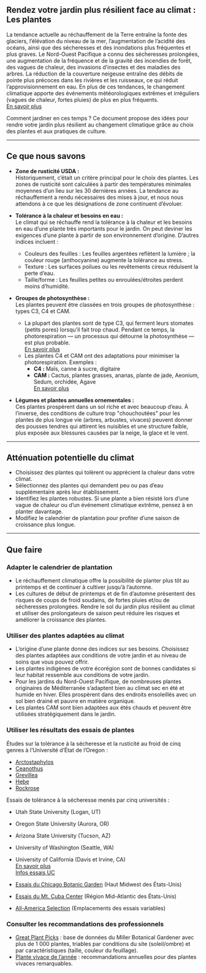 ## Rendez votre jardin plus résilient face au climat : Les plantes

La tendance actuelle au réchauffement de la Terre entraîne la fonte des glaciers, l’élévation du niveau de la mer, l’augmentation de l’acidité des océans, ainsi que des sécheresses et des inondations plus fréquentes et plus graves. Le Nord-Ouest Pacifique a connu des sécheresses prolongées, une augmentation de la fréquence et de la gravité des incendies de forêt, des vagues de chaleur, des invasions d’insectes et des maladies des arbres. La réduction de la couverture neigeuse entraîne des débits de pointe plus précoces dans les rivières et les ruisseaux, ce qui réduit l’approvisionnement en eau. En plus de ces tendances, le changement climatique apporte des événements météorologiques extrêmes et irréguliers (vagues de chaleur, fortes pluies) de plus en plus fréquents.  
[En savoir plus](https://blogs.oregonstate.edu/occri/oregon-climate-assessments/)

Comment jardiner en ces temps ? Ce document propose des idées pour rendre votre jardin plus résilient au changement climatique grâce au choix des plantes et aux pratiques de culture.

---

## Ce que nous savons

- **Zone de rusticité USDA :**  
  Historiquement, c’était un critère principal pour le choix des plantes. Les zones de rusticité sont calculées à partir des températures minimales moyennes d’un lieu sur les 30 dernières années. La tendance au réchauffement a rendu nécessaires des mises à jour, et nous nous attendons à ce que les désignations de zone continuent d’évoluer.

- **Tolérance à la chaleur et besoins en eau :**  
  Le climat qui se réchauffe rend la tolérance à la chaleur et les besoins en eau d’une plante très importants pour le jardin. On peut deviner les exigences d’une plante à partir de son environnement d’origine. D’autres indices incluent :  
  - Couleurs des feuilles : Les feuilles argentées reflètent la lumière ; la couleur rouge (anthocyanine) augmente la tolérance au stress.  
  - Texture : Les surfaces poilues ou les revêtements cireux réduisent la perte d’eau.  
  - Taille/forme : Les feuilles petites ou enroulées/étroites perdent moins d’humidité.

- **Groupes de photosynthèse :**  
  Les plantes peuvent être classées en trois groupes de photosynthèse : types C3, C4 et CAM.  
  - La plupart des plantes sont de type C3, qui ferment leurs stomates (petits pores) lorsqu’il fait trop chaud. Pendant ce temps, la photorespiration — un processus qui détourne la photosynthèse — est plus probable.  
    [En savoir plus](https://ripe.illinois.edu/blog/difference-between-c3-and-c4-plants)  
  - Les plantes C4 et CAM ont des adaptations pour minimiser la photorespiration. Exemples :  
    - **C4 :** Maïs, canne à sucre, digitaire  
    - **CAM :** Cactus, plantes grasses, ananas, plante de jade, Aeonium, Sedum, orchidée, Agave  
    [En savoir plus](https://askabiologist.asu.edu/cam-plants)

- **Légumes et plantes annuelles ornementales :**  
  Ces plantes prospèrent dans un sol riche et avec beaucoup d’eau. À l’inverse, des conditions de culture trop "chouchoutées" pour les plantes de plus longue vie (arbres, arbustes, vivaces) peuvent donner des pousses tendres qui attirent les nuisibles et une structure faible, plus exposée aux blessures causées par la neige, la glace et le vent.

---

## Atténuation potentielle du climat

- Choisissez des plantes qui tolèrent ou apprécient la chaleur dans votre climat.
- Sélectionnez des plantes qui demandent peu ou pas d’eau supplémentaire après leur établissement.
- Identifiez les plantes robustes. Si une plante a bien résisté lors d’une vague de chaleur ou d’un événement climatique extrême, pensez à en planter davantage.
- Modifiez le calendrier de plantation pour profiter d’une saison de croissance plus longue.

---

## Que faire

### Adapter le calendrier de plantation

- Le réchauffement climatique offre la possibilité de planter plus tôt au printemps et de continuer à cultiver jusqu’à l’automne.
- Les cultures de début de printemps et de fin d’automne présentent des risques de coups de froid soudains, de fortes pluies et/ou de sécheresses prolongées. Rendre le sol du jardin plus résilient au climat et utiliser des prolongateurs de saison peut réduire les risques et améliorer la croissance des plantes.

### Utiliser des plantes adaptées au climat

- L’origine d’une plante donne des indices sur ses besoins. Choisissez des plantes adaptées aux conditions de votre jardin et au niveau de soins que vous pouvez offrir.
- Les plantes indigènes de votre écorégion sont de bonnes candidates si leur habitat ressemble aux conditions de votre jardin.
- Pour les jardins du Nord-Ouest Pacifique, de nombreuses plantes originaires de Méditerranée s’adaptent bien au climat sec en été et humide en hiver. Elles prospèrent dans des endroits ensoleillés avec un sol bien drainé et pauvre en matière organique.
- Les plantes CAM sont bien adaptées aux étés chauds et peuvent être utilisées stratégiquement dans le jardin.

### Utiliser les résultats des essais de plantes


Études sur la tolérance à la sécheresse et la rusticité au froid de cinq genres à l’Université d’État de l’Oregon :

- [Arctostaphylos](https://agsci.oregonstate.edu/arctostaphylos-manzanita-evaluation-western-oregon)
- [Ceanothus](https://agsci.oregonstate.edu/ceanothus-evaluation-landscapes-western-oregon)
- [Grevillea](https://agsci.oregonstate.edu/evaluating-grevillea-western-oregon)
- [Hebe](https://agsci.oregonstate.edu/hebe-landscape-evaluation)
- [Rockrose](https://agsci.oregonstate.edu/rockrose-cistus-spp-and-halimium-spp-evaluation-western-oregon)


Essais de tolérance à la sécheresse menés par cinq universités :

- Utah State University (Logan, UT)
- Oregon State University (Aurora, OR)
- Arizona State University (Tucson, AZ)
- University of Washington (Seattle, WA)
- University of California (Davis et Irvine, CA)  
  [En savoir plus](https://botanicgardens.uw.edu/science-conservation/climate-ready-plants/)  
  [Infos essais UC](https://ucanr.edu/sites/UCLPIT/)


- [Essais du Chicago Botanic Garden](https://my.chicagobotanic.org/category/science_conservation/plant_evaluation/) (Haut Midwest des États-Unis)
- [Essais du Mt. Cuba Center](https://mtcubacenter.org/research/trial-garden/) (Région Mid-Atlantic des États-Unis)
- [All-America Selection](https://all-americaselections.org/about-aas-winners/) (Emplacements des essais variables)

### Consulter les recommandations des professionnels

- [Great Plant Picks](https://greatplantpicks.org/) : base de données du Miller Botanical Gardener avec plus de 1 000 plantes, triables par conditions du site (soleil/ombre) et par caractéristiques (taille, couleur du feuillage).
- [Plante vivace de l’année](https://perennialplant.org/page/PPOY) : recommandations annuelles pour des plantes vivaces remarquables.
